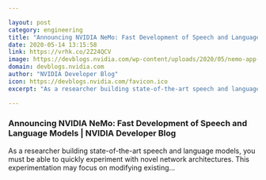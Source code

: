 ```yaml
---

layout: post
category: engineering
title: "Announcing NVIDIA NeMo: Fast Development of Speech and Language Models"
date: 2020-05-14 13:15:58
link: https://vrhk.co/2Z24QCV
image: https://devblogs.nvidia.com/wp-content/uploads/2020/05/nemo-app-stack-1.png
domain: devblogs.nvidia.com
author: "NVIDIA Developer Blog"
icon: https://devblogs.nvidia.com/favicon.ico
excerpt: "As a researcher building state-of-the-art speech and language models, you must be able to quickly experiment with novel network architectures. This experimentation may focus on modifying existing…"

---
```


### Announcing NVIDIA NeMo: Fast Development of Speech and Language Models | NVIDIA Developer Blog

As a researcher building state-of-the-art speech and language models, you must be able to quickly experiment with novel network architectures. This experimentation may focus on modifying existing…